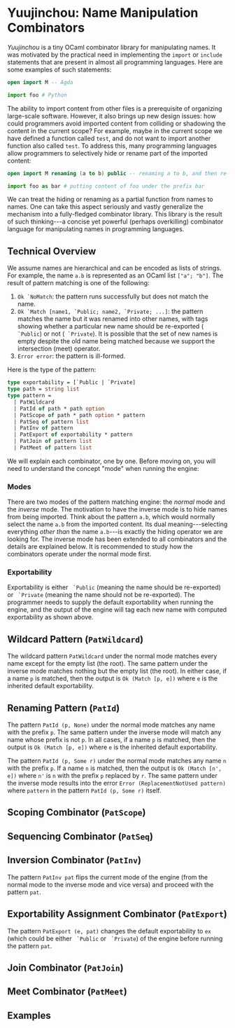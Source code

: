 # Yuujinchou: Name Manipulation Combinators

_Yuujinchou_ is a tiny OCaml combinator library for manipulating names. It was motivated by the practical need in implementing the `import` or `include` statements that are present in almost all programming languages. Here are some examples of such statements:
```agda
open import M -- Agda
```
```python
import foo # Python
```
The ability to import content from other files is a prerequisite of organizing large-scale software. However, it also brings up new design issues: how could programmers avoid imported content from colliding or shadowing the content in the current scope? For example, maybe in the current scope we have defined a function called `test`, and do not want to import another function also called `test`. To address this, many programming languages allow programmers to selectively hide or rename part of the imported content:
```agda
open import M renaming (a to b) public -- renaming a to b, and then re-exporting the content
```
```python
import foo as bar # putting content of foo under the prefix bar
```
We can treat the hiding or renaming as a partial function from names to names. One can take this aspect seriously and vastly generalize the mechanism into a fully-fledged combinator library. This library is the result of such thinking---a concise yet powerful (perhaps overkilling) combinator language for manipulating names in programming languages.

## Technical Overview

We assume names are hierarchical and can be encoded as lists of strings. For example, the name `a.b` is represented as an OCaml list `["a"; "b"]`.
The result of pattern matching is one of the following:

1. ```Ok `NoMatch```: the pattern runs successfully but does not match the name.
2. ```Ok `Match [name1, `Public; name2, `Private; ...]```: the pattern matches the name but it was renamed into other names, with tags showing whether a particular new name should be re-exported (``` `Public```) or not (``` `Private```). It is possible that the set of new names is empty despite the old name being matched because we support the intersection (meet) operator.
3. ```Error error```: the pattern is ill-formed.

Here is the type of the pattern:
```ocaml
type exportability = [`Public | `Private]
type path = string list
type pattern =
  | PatWildcard
  | PatId of path * path option
  | PatScope of path * path option * pattern
  | PatSeq of pattern list
  | PatInv of pattern
  | PatExport of exportability * pattern
  | PatJoin of pattern list
  | PatMeet of pattern list
```
We will explain each combinator, one by one. Before moving on, you will need to understand the concept "mode" when running the engine:

### Modes

There are two modes of the pattern matching engine: the _normal_ mode and the _inverse_ mode. The motivation to have the inverse mode is to hide names from being imported. Think about the pattern `a.b`, which would normally select the name `a.b` from the imported content. Its dual meaning---selecting everything _other than_ the name `a.b`---is exactly the hiding operator we are looking for. The inverse mode has been extended to all combinators and the details are explained below. It is recommended to study how the combinators operate under the normal mode first.

### Exportability

Exportability is either ``` `Public``` (meaning the name should be re-exported) or ``` `Private``` (meaning the name should not be re-exported). The programmer needs to supply the default exportability when running the engine, and the output of the engine will tag each new name with computed exportability as shown above.

## Wildcard Pattern (`PatWildcard`)

The wildcard pattern `PatWildcard` under the normal mode matches every name except for the empty list (the root). The same pattern under the inverse mode matches nothing but the empty list (the root). In either case, if a name `p` is matched, then the output is `Ok (Match [p, e])` where `e` is the inherited default exportability.

## Renaming Pattern (`PatId`)

The pattern `PatId (p, None)` under the normal mode matches any name with the prefix `p`. The same pattern under the inverse mode will match any name whose prefix is not `p`. In all cases, if a name `p` is matched, then the output is `Ok (Match [p, e])` where `e` is the inherited default exportability.

The pattern `PatId (p, Some r)` under the normal mode matches any name `n` with the prefix `p`. If a name `n` is matched, then the output is `Ok (Match [n', e])` where `n'` is `n` with the prefix `p` replaced by `r`. The same pattern under the inverse mode results into the error `Error (ReplacementNotUsed pattern)` where `pattern` in the pattern `PatId (p, Some r)` itself.

## Scoping Combinator (`PatScope`)

## Sequencing Combinator (`PatSeq`)

## Inversion Combinator (`PatInv`)

The pattern `PatInv pat` flips the current mode of the engine (from the normal mode to the inverse mode and vice versa) and proceed with the pattern `pat`.

## Exportability Assignment Combinator (`PatExport`)

The pattern `PatExport (e, pat)` changes the default exportability to `ex` (which could be either ``` `Public``` or ``` `Private```) of the engine before running the pattern `pat`.

## Join Combinator (`PatJoin`)

## Meet Combinator (`PatMeet`)

## Examples
